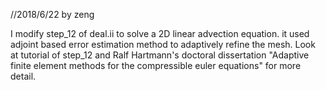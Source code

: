 //2018/6/22 by zeng

I modify step_12 of deal.ii to solve a 2D linear advection equation. it used adjoint based error estimation method to adaptively refine the mesh. Look at tutorial of step_12 and Ralf Hartmann's doctoral dissertation "Adaptive finite element methods for the compressible euler equations" for more detail.
